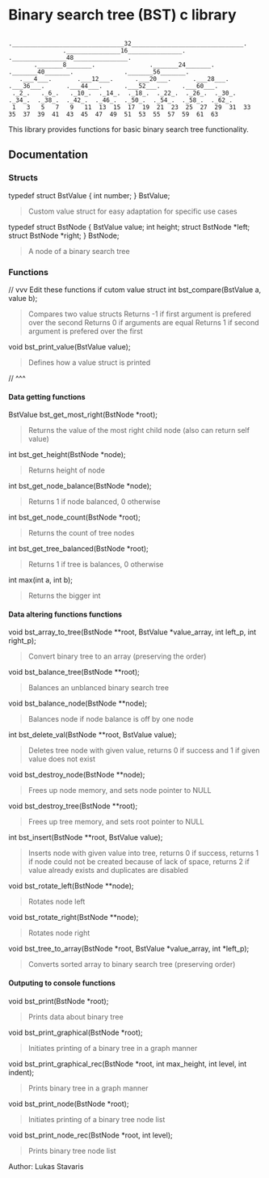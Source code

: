 # Binary search tree **(BST)** c library
```
                               ._______________________________32_______________________________.
               ._______________16_______________.                              ._______________48_______________.
       ._______8_______.               ._______24_______.              ._______40_______.              ._______56_______.
   .___4___.       .___12___.      .___20___.      .___28___.      .___36___.      .___44___.      .___52___.      .___60___.
 ._2_.   ._6_.   ._10_.  ._14_.  ._18_.  ._22_.  ._26_.  ._30_.  ._34_.  ._38_.  ._42_.  ._46_.  ._50_.  ._54_.  ._58_.  ._62_.
 1   3   5   7   9   11  13  15  17  19  21  23  25  27  29  31  33  35  37  39  41  43  45  47  49  51  53  55  57  59  61  63
```
This library provides functions for basic binary search tree functionality.

## Documentation
### Structs
typedef struct BstValue {
    int number;
} BstValue;
> Custom value struct for easy adaptation
for specific use cases

typedef struct BstNode {
    BstValue value;
    int height;
    struct BstNode *left;
    struct BstNode *right;
} BstNode;
> A node of a binary search tree


### Functions
// vvv Edit these functions if cutom value struct
int bst_compare(BstValue a, value b);
> Compares two value structs
Returns -1 if first argument is prefered over the second
Returns 0 if arguments are equal
Returns 1 if second argument is prefered over the first

void bst_print_value(BstValue value);
> Defines how a value struct is printed

// ^^^

#### Data getting functions
BstValue bst_get_most_right(BstNode *root);
> Returns the value of the most right child node (also can return self value)

int bst_get_height(BstNode *node);
> Returns height of node

int bst_get_node_balance(BstNode *node);
> Returns 1 if node balanced, 0 otherwise

int bst_get_node_count(BstNode *root);
> Returns the count of tree nodes

int bst_get_tree_balanced(BstNode *root);
> Returns 1 if tree is balances, 0 otherwise

int max(int a, int b);
> Returns the bigger int

#### Data altering functions functions
void bst_array_to_tree(BstNode **root, BstValue *value_array, int left_p, int right_p);
> Convert binary tree to an array (preserving the order)

void bst_balance_tree(BstNode **root);
> Balances an unblanced binary search tree

void bst_balance_node(BstNode **node);
> Balances node if node balance is off by one node

int bst_delete_val(BstNode **root, BstValue value);
> Deletes tree node with given value,
returns 0 if success and 1 if given value does not exist

void bst_destroy_node(BstNode **node);
> Frees up node memory, and sets node pointer to NULL

void bst_destroy_tree(BstNode **root);
> Frees up tree memory, and sets root pointer to NULL

int bst_insert(BstNode **root, BstValue value);
> Inserts node with given value into tree,
returns 0 if success,
returns 1 if node could not be created because of lack of space,
returns 2 if value already exists and duplicates are disabled

void bst_rotate_left(BstNode **node);
> Rotates node left

void bst_rotate_right(BstNode **node);
> Rotates node right

void bst_tree_to_array(BstNode *root, BstValue *value_array, int *left_p);
> Converts sorted array to binary search tree (preserving order)

#### Outputing to console functions
void bst_print(BstNode *root);
> Prints data about binary tree

void bst_print_graphical(BstNode *root);
> Initiates printing of a binary tree in a graph manner

void bst_print_graphical_rec(BstNode *root, int max_height, int level, int indent);
> Prints binary tree in a graph manner

void bst_print_node(BstNode *root);
> Initiates printing of a binary tree node list

void bst_print_node_rec(BstNode *root, int level);
> Prints binary tree node list

Author: Lukas Stavaris

